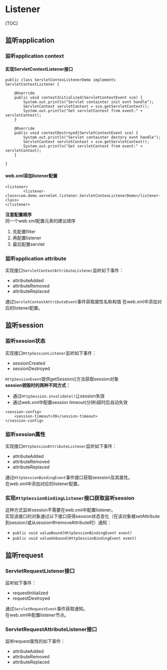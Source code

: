 # Listener
[TOC]
## 监听application
### 监听application context
#### 实现ServletContextListener接口
```
public class ServletContexListenerDemo implements ServletContextListener {

	@Override
	public void contextInitialized(ServletContextEvent sce) {
		System.out.println("Servlet containter init evnt handle");
		ServletContext servletContext = sce.getServletContext();
		System.out.println("Get servletContext from event:" + servletContext);
	}

	@Override
	public void contextDestroyed(ServletContextEvent sce) {
		System.out.println("Servlet containter destory evnt handle");
		ServletContext servletContext = sce.getServletContext();
		System.out.println("Get servletContext from event:" + servletContext);
	}

}
```
#### web.xml添加listener配置
```
<listener>
		<listener-class>com.demo.servelet.listener.ServletContexListenerDemo</listener-class>
</listener>
```
**注意配置顺序**  
同一个web.xml配置元素的建议顺序  
1. 先配置filter  
2. 再配置listener  
3. 最后配置servlet  

### 监听application attribute
实现接口`ServletContextAttributeListener`监听如下事件：  
- attributeAdded
- attributeRemoved 
- attributeReplaced 

通过`ServletContextAttributeEvent`事件获取属性名称和值
在web.xml中添加对应的listener配置。

## 监听session
### 监听session状态
实现接口`HttpSessionListener`监听如下事件：
- sessionCreated
- sessionDestroyed  

`HttpSessionEvent`提供getSession()方法获取session对象  
**session销毁时的两种不同方式：**
- 通过`HttpSession.invalidate()`让session失效  
- 通过web.xml中配置session timeout(分钟)超时后自动失效  
```
<session-config>
	<session-timeout>30</session-timeout>
</session-config>
```

### 监听session属性
实现接口`HttpSessionAttributeListener`监听如下事件：  
- attributeAdded
- attributeRemoved
- attributeReplaced

通过`HttpSessionBindingEvent`事件接口获取sesssion及其属性。  
在web.xml中添加对应的listener配置。  

### 实现`HttpSessionBindingListener`接口获取监听session
这种方式监听session不需要在web.xml中配置listener。  
实现该接口的对象通过以下接口获得session状态变化（在该对象被setAttribute到session/或从session中removeAttribute时）通知：  
- `public void valueBound(HttpSessionBindingEvent event)`
- `public void valueUnbound(HttpSessionBindingEvent event)`

## 监听request
### ServletRequestListener接口
监听如下事件： 
- requestInitialized
- requestDestroyed

通过`ServletRequestEvent`事件获取通知。  
在web.xml中配置listener节点。

### ServletRequestAttributeListener接口
监听request属性的如下事件：  
- attributeAdded
- attributeRemoved
- attributeReplaced

